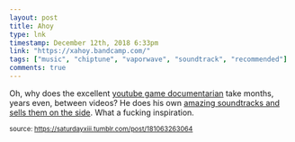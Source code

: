 ```yaml
---
layout: post
title: Ahoy
type: lnk
timestamp: December 12th, 2018 6:33pm
link: "https://xahoy.bandcamp.com/"
tags: ["music", "chiptune", "vaporwave", "soundtrack", "recommended"]
comments: true
---
```

Oh, why does the excellent [youtube game documentarian](https://www.youtube.com/channel/UCE1jXbVAGJQEORz9nZqb5bQ) take months, years even, between videos?  He does his own [amazing soundtracks and sells them on the side](https://xahoy.bandcamp.com/").  What a fucking inspiration.
  
<small>source: https://saturdayxiii.tumblr.com/post/181063263064</small>
